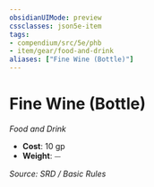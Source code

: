 ```yaml
---
obsidianUIMode: preview
cssclasses: json5e-item
tags:
- compendium/src/5e/phb
- item/gear/food-and-drink
aliases: ["Fine Wine (Bottle)"]
---
```

# Fine Wine (Bottle)
*Food and Drink*  

- **Cost**: 10 gp
- **Weight**: ⏤

*Source: SRD / Basic Rules*